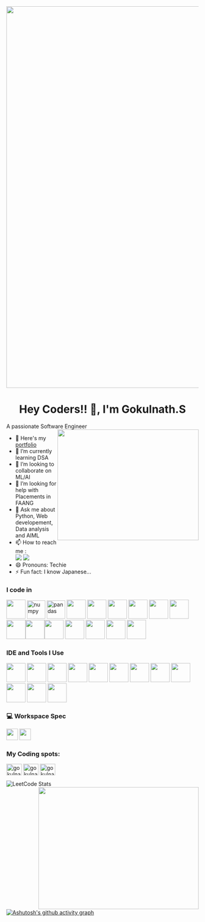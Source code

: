 <img src="https://user-images.githubusercontent.com/74038190/225813708-98b745f2-7d22-48cf-9150-083f1b00d6c9.gif" width="1000" />


<h1 align="center">Hey Coders!! 
 👋, I'm Gokulnath.S</h1>

A passionate Software Engineer 
<img align="right" width="370" height="290" src="https://i.pinimg.com/originals/47/f0/34/47f0342cec72b800463bf003eac1257e.gif">
- 🔭 Here's my [portfolio](Gokul461/Portfolio)                                              
- 🌱 I’m currently learning DSA
- 👯 I’m looking to collaborate on ML/AI
- 🤔 I’m looking for help with Placements in FAANG
- 💬 Ask me about Python, Web developement, Data analysis and AIML
- 📫 How to reach me :
<br />[<img src="https://img.shields.io/badge/Email-1DA1F2?style=for-the-badge&logo=gmail&logoColor=white" />](mailto:gokulnath461123456@gmail.com)
 [<img src="https://img.shields.io/badge/LinkedIn-0077B5?style=for-the-badge&logo=linkedin&logoColor=white" />](www.linkedin.com/in/gokulnath-s-b57313264)
- 😄 Pronouns: Techie
- ⚡ Fun fact: I know Japanese...



### I code in
<img height="50" width="50" src="https://img.icons8.com/color/48/000000/python.png" /> <img width="48" height="48" src="https://img.icons8.com/color/48/numpy.png" alt="numpy"/> <img width="48" height="48" src="https://img.icons8.com/color/48/pandas.png" alt="pandas"/> <img height="50" width="50" src="https://img.icons8.com/color/48/000000/c-programming.png" /> <img height="50" width="50" src="https://img.icons8.com/color/48/000000/c-plus-plus-logo.png" /> <img height="50" width="50" src="https://img.icons8.com/color/48/000000/java-coffee-cup-logo.png" /> <img height="50" width="50" src="https://img.icons8.com/color/48/000000/html-5.png" /> <img height="50" width="50" src="https://img.icons8.com/color/48/000000/css3.png" /> <img height="50" width="50" src="https://img.icons8.com/color/48/000000/bootstrap.png" />
<img height="50" width="50" src="https://img.icons8.com/color/48/000000/javascript.png"/><img height="50" width="50" src="https://img.icons8.com/color/48/000000/tensorflow.png"/><img height="50" width="50" src="https://img.icons8.com/color/48/000000/react-native.png"/> <img height="50" width="50" src="https://img.icons8.com/color/48/000000/mysql-logo.png"/> <img height="50" width="50" src="https://img.icons8.com/color/48/000000/mongodb.png"/> <img height="50" width="50" src="https://img.icons8.com/color/48/000000/nodejs.png"/> <img height="50" width="50" src="https://img.icons8.com/color/48/000000/opencv.png" /> 


### IDE and Tools I Use
<img height="50" width="50" src="https://img.icons8.com/color/48/000000/visual-studio-code-2019.png"/> <img height="50" width="50" src="https://img.icons8.com/color/48/000000/pycharm.png"/> <img height="50" width="50" src="https://img.icons8.com/color/50/000000/git.png"/> <img height="50" width="50" src="https://img.icons8.com/dusk/64/000000/anaconda.png"/> <img height="50" width="50" src="https://img.icons8.com/color/48/000000/figma--v1.png"/> <img height="50" src="https://img.shields.io/badge/Microsoft_Excel-217346?style=for-the-badge&logo=microsoft-excel&logoColor=white"/> <img height="50" src="https://img.shields.io/badge/Tableau-E97627?style=for-the-badge&logo=Tableau&logoColor=white"/>  <img height="50" src="https://img.shields.io/badge/-CodeChef-5B4638?style=for-the-badge&logo=CodeChef&logoColor=white" />
<img height="50" src="https://img.shields.io/badge/Colab-F9AB00?style=for-the-badge&logo=googlecolab&logoColor=white" /> <img height="50" src="https://img.shields.io/badge/Jupyter-F37626?style=for-the-badge&logo=jupyter&logoColor=white" />  <img height="50" src="https://img.shields.io/badge/Canva-00C4CC?style=for-the-badge&logo=Canva&logoColor=white"/>  <img height="50" src="https://img.shields.io/badge/Power%20BI-F2C811?style=for-the-badge&logo=power-bi&logoColor=black" />



### 💻 Workspace Spec
<img height="30" src="https://img.shields.io/badge/Asus%20Vivobook%2015_M1-ED1C24?style=for-the-badge&logo=asus&logoColor=white"/> <img height="30" src="https://img.shields.io/badge/AMD-Ryzen_7_5800Hs-ED1C24?style=for-the-badge&logo=amd&logoColor=white"/> 

<h3 align="left">My Coding spots:</h3>
<p align="left">
<a href="https://www.leetcode.com/gokulnath461" target="blank"><img align="center" src="https://raw.githubusercontent.com/rahuldkjain/github-profile-readme-generator/master/src/images/icons/Social/leet-code.svg" alt="gokulnath461" height="30" width="40" /></a>
<a href="https://www.codechef.com/users/gokulnath007" target="blank"><img align="center" src="https://cdn.jsdelivr.net/npm/simple-icons@3.1.0/icons/codechef.svg" alt="gokulnath007" height="30" width="40" /></a>
<a href="https://www.hackerrank.com/gokulnath4611231" target="blank"><img align="center" src="https://raw.githubusercontent.com/rahuldkjain/github-profile-readme-generator/master/src/images/icons/Social/hackerrank.svg" alt="gokulnath4611231" height="30" width="40" /></a> 
</p>  

![LeetCode Stats](https://leetcard.jacoblin.cool/gokulnath461?theme=dark&font=Roboto%20Mono&ext=heatmap) 
<img align="right" src="https://github-readme-stats.vercel.app/api/top-langs/?username=Gokul461&theme=blue-green" width=420 height=320/>

[![Ashutosh's github activity graph](https://github-readme-activity-graph.vercel.app/graph?username=gokul461&bg_color=000000&color=2dedfb&line=00e1ff&point=fffafa&area=true&hide_border=true)](https://github.com/ashutosh00710/github-readme-activity-graph)
